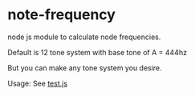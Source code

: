 # note-frequency

node js module to calculate node frequencies. 

Default is 12 tone system with base tone of A = 444hz

But you can make any tone system you desire. 

Usage: See [test.js](test.js)



